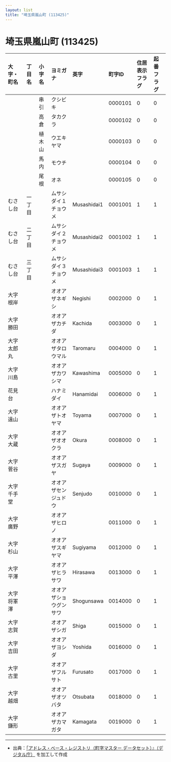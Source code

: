 ```yaml
---
layout: list
title: "埼玉県嵐山町 (113425)"
---
```


# 埼玉県嵐山町 (113425)

| 大字・町名 | 丁目名 | 小字名 | ヨミガナ | 英字 | 町字ID | 住居表示フラグ | 起番フラグ |
|:---|:---|:---|:---|:---|:---|:---|:---|
|  |  | 串引 | クシビキ |  | 0000101 | 0 | 0 |
|  |  | 高倉 | タカクラ |  | 0000102 | 0 | 0 |
|  |  | 植木山 | ウエキヤマ |  | 0000103 | 0 | 0 |
|  |  | 馬内 | モウチ |  | 0000104 | 0 | 0 |
|  |  | 尾根 | オネ |  | 0000105 | 0 | 0 |
| むさし台 | 一丁目 |  | ムサシダイ１チョウメ | Musashidai1 | 0001001 | 1 | 1 |
| むさし台 | 二丁目 |  | ムサシダイ２チョウメ | Musashidai2 | 0001002 | 1 | 1 |
| むさし台 | 三丁目 |  | ムサシダイ３チョウメ | Musashidai3 | 0001003 | 1 | 1 |
| 大字根岸 |  |  | オオアザネギシ | Negishi | 0002000 | 0 | 1 |
| 大字勝田 |  |  | オオアザカチダ | Kachida | 0003000 | 0 | 1 |
| 大字太郎丸 |  |  | オオアザタロウマル | Taromaru | 0004000 | 0 | 1 |
| 大字川島 |  |  | オオアザカワシマ | Kawashima | 0005000 | 0 | 1 |
| 花見台 |  |  | ハナミダイ | Hanamidai | 0006000 | 0 | 1 |
| 大字遠山 |  |  | オオアザトオヤマ | Toyama | 0007000 | 0 | 1 |
| 大字大蔵 |  |  | オオアザオオクラ | Okura | 0008000 | 0 | 1 |
| 大字菅谷 |  |  | オオアザスガヤ | Sugaya | 0009000 | 0 | 1 |
| 大字千手堂 |  |  | オオアザセンジュドウ | Senjudo | 0010000 | 0 | 1 |
| 大字廣野 |  |  | オオアザヒロノ |  | 0011000 | 0 | 1 |
| 大字杉山 |  |  | オオアザスギヤマ | Sugiyama | 0012000 | 0 | 1 |
| 大字平澤 |  |  | オオアザヒラサワ | Hirasawa | 0013000 | 0 | 1 |
| 大字将軍澤 |  |  | オオアザショウグンサワ | Shogunsawa | 0014000 | 0 | 1 |
| 大字志賀 |  |  | オオアザシガ | Shiga | 0015000 | 0 | 1 |
| 大字吉田 |  |  | オオアザヨシダ | Yoshida | 0016000 | 0 | 1 |
| 大字古里 |  |  | オオアザフルサト | Furusato | 0017000 | 0 | 1 |
| 大字越畑 |  |  | オオアザオツバタ | Otsubata | 0018000 | 0 | 1 |
| 大字鎌形 |  |  | オオアザカマガタ | Kamagata | 0019000 | 0 | 1 |

---

- 出典：[「アドレス・ベース・レジストリ（町字マスター データセット）』（デジタル庁）](https://www.digital.go.jp/policies/base_registry_address/) を加工して作成